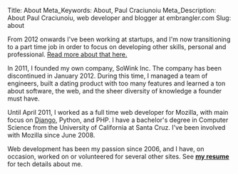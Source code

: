 Title: About
Meta_Keywords: About, Paul Craciunoiu
Meta_Description: About Paul Craciunoiu, web developer and blogger at embrangler.com
Slug: about

From 2012 onwards I've been working at startups, and I'm now transitioning to a part time job in order to focus on developing other skills, personal and professional. [Read more about that here.](/pitch)

In 2011, I founded my own company, SoWink Inc. The company has been discontinued in January 2012. During this time, I managed a team of engineers, built a dating product with too many features and learned a ton about software, the web, and the sheer diversity of knowledge a founder must have.

Until April 2011, I worked as a full time web developer for Mozilla, with main focus on [Django](http://www.djangoproject.com/), Python, and PHP. I have a bachelor's degree in Computer Science from the University of California at Santa Cruz. I've been involved with Mozilla since June 2008.

Web development has been my passion since 2006, and I have, on occasion, worked on or volunteered for several other sites. See __[my resume](/cv)__ for tech details about me.
